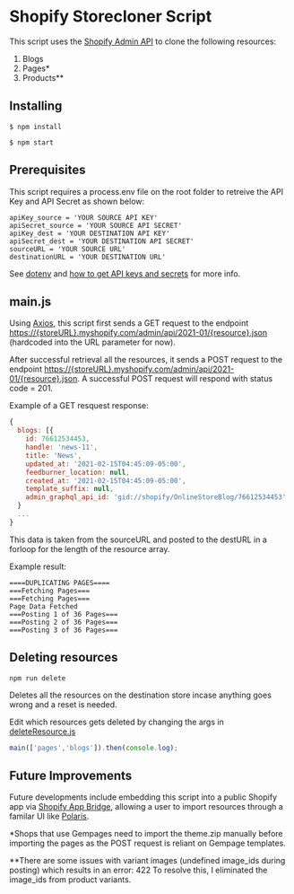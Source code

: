 # Shopify Storecloner Script
This script uses the [Shopify Admin API](https://shopify.dev/docs/admin-api) to clone the following resources:

1) Blogs
2) Pages*
3) Products**

## Installing
```
$ npm install
```
```
$ npm start
```
## Prerequisites 
This script requires a process.env file on the root folder to retreive the API Key and API Secret as shown below:
```
apiKey_source = 'YOUR SOURCE API KEY'
apiSecret_source = 'YOUR SOURCE API SECRET'
apiKey_dest = 'YOUR DESTINATION API KEY'
apiSecret_dest = 'YOUR DESTINATION API SECRET'
sourceURL = 'YOUR SOURCE URL'
destinationURL = 'YOUR DESTINATION URL'
```
See [dotenv](https://www.npmjs.com/package/dotenv) and [how to get API keys and secrets](https://duplicate-shopify-app.herokuapp.com/credentials) for more info.


## main.js
Using [Axios](https://github.com/axios/axios), this script first sends a GET request to the endpoint [https://{storeURL}.myshopify.com/admin/api/2021-01/{resource}.json](https://{storeURL}.myshopify.com/admin/api/2021-01/{resource}.json) (hardcoded into the URL parameter for now).

After successful retrieval all the resources, it sends a POST request to the endpoint [https://{storeURL}.myshopify.com/admin/api/2021-01/{resource}.json](https://{storeURL}.myshopify.com/admin/api/2021-01/{resource}.json). A successful POST request will respond with status code = 201.


Example of a GET resquest response:
```javascript
{
  blogs: [{
    id: 76612534453,
    handle: 'news-11',
    title: 'News',
    updated_at: '2021-02-15T04:45:09-05:00',
    feedburner_location: null,
    created_at: '2021-02-15T04:45:09-05:00',
    template_suffix: null,
    admin_graphql_api_id: 'gid://shopify/OnlineStoreBlog/76612534453'
  }
  ...
}
```
This data is taken from the sourceURL and posted to the destURL in a forloop for the length of the resource array.

Example result:
```
====DUPLICATING PAGES====
===Fetching Pages===
===Fetching Pages===
Page Data Fetched
===Posting 1 of 36 Pages===
===Posting 2 of 36 Pages===
===Posting 3 of 36 Pages===
```

## Deleting resources
```
npm run delete
```
Deletes all the resources on the destination store incase anything goes wrong and a reset is needed. 

Edit which resources gets deleted by changing the args in [deleteResource.js](./utils/deleteScript/deleteResource.js)
```javascript
main(['pages','blogs']).then(console.log);
```
## Future Improvements
Future developments include embedding this script into a public Shopify app via [Shopify App Bridge](https://shopify.dev/tools/app-bridge), allowing a user to import resources through a familar UI like [Polaris](https://polaris.shopify.com/). 

*Shops that use Gempages need to import the theme.zip manually before importing the pages as the POST request is reliant on Gempage templates.

**There are some issues with variant images (undefined image_ids during posting) which results in an error: 422
To resolve this, I eliminated the image_ids from product variants. 
